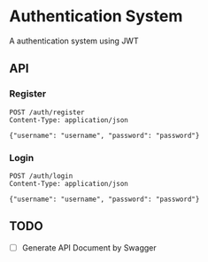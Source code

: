 # Authentication System

A authentication system using JWT

## API

### Register

```
POST /auth/register
Content-Type: application/json

{"username": "username", "password": "password"}
```

### Login

```
POST /auth/login
Content-Type: application/json

{"username": "username", "password": "password"}
```

## TODO

- [ ] Generate API Document by Swagger
